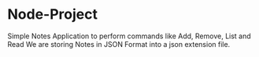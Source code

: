 # Node-Project

Simple Notes Application to perform commands like Add, Remove, List and Read
We are storing Notes in JSON Format into a json extension file.

